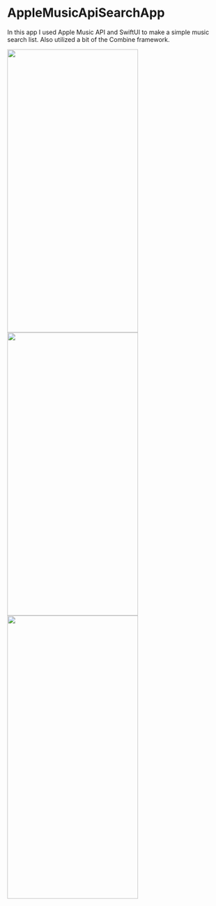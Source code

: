 # AppleMusicApiSearchApp

In this app I used Apple Music API and SwiftUI to make a simple music search list. Also utilized a bit of the Combine framework.


<img src="https://user-images.githubusercontent.com/33883027/108923509-59510100-760f-11eb-9d4b-e30469ffad90.png" width="300" height="650">

<img src="https://user-images.githubusercontent.com/33883027/108923531-64a42c80-760f-11eb-8fa4-72c24b9e95f6.png" width="300" height="650">

<img src="https://user-images.githubusercontent.com/33883027/108923549-6cfc6780-760f-11eb-853e-cfde522d3ea5.png" width="300" height="650">
